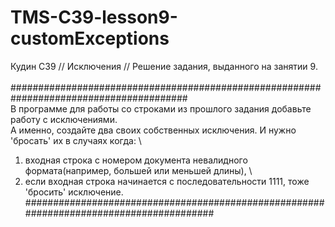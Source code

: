 # TMS-C39-lesson9-customExceptions
Кудин С39 // Исключения // Решение задания, выданного на занятии 9.\
\
######################################################################################## \
В программе для работы со строками из прошлого задания добавьте работу с исключениями. \
А именно, создайте два своих собственных исключения. И нужно 'бросать' их в случаях когда: \
1) входная строка с номером документа невалидного формата(например, большей или меньшей длины), \ 
2) если входная строка начинается с последовательности 1111, тоже 'бросить' исключение. \
########################################################################################
